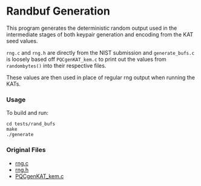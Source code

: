 # Randbuf Generation

This program generates the deterministic random output used in the intermediate stages of both keypair generation and encoding from the KAT seed values. 

`rng.c` and `rng.h` are directly from the NIST submission and `generate_bufs.c` is loosely based off `PQCgenKAT_kem.c` to print out the values from `randombytes()` into their respective files. 

These values are then used in place of regular rng output when running the KATs.


### Usage

To build and run: 

```shell
cd tests/rand_bufs
make
./generate
```

### Original Files

* [rng.c](https://github.com/pq-crystals/kyber/blob/master/ref/rng.c)
* [rng.h](https://github.com/pq-crystals/kyber/blob/master/ref/rng.h)
* [PQCgenKAT_kem.c](https://github.com/pq-crystals/kyber/blob/master/ref/PQCgenKAT_kem.c)


